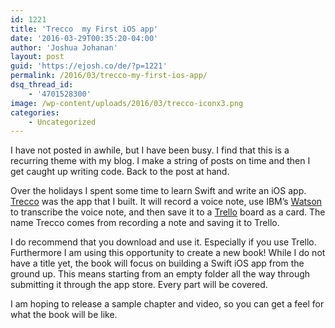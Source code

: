 ```yaml
---
id: 1221
title: 'Trecco  my First iOS app'
date: '2016-03-29T00:35:20-04:00'
author: 'Joshua Johanan'
layout: post
guid: 'https://ejosh.co/de/?p=1221'
permalink: /2016/03/trecco-my-first-ios-app/
dsq_thread_id:
    - '4701528300'
image: /wp-content/uploads/2016/03/trecco-iconx3.png
categories:
    - Uncategorized
---
```


I have not posted in awhile, but I have been busy. I find that this is a recurring theme with my blog. I make a string of posts on time and then I get caught up writing code. Back to the post at hand.

Over the holidays I spent some time to learn Swift and write an iOS app. [Trecco](https://itunes.apple.com/us/app/trecco/id1076120878?mt=8) was the app that I built. It will record a voice note, use IBM’s [Watson](http://www.ibm.com/smarterplanet/us/en/ibmwatson/) to transcribe the voice note, and then save it to a [Trello](https://trello.com/) board as a card. The name Trecco comes from recording a note and saving it to Trello.

I do recommend that you download and use it. Especially if you use Trello. Furthermore I am using this opportunity to create a new book! While I do not have a title yet, the book will focus on building a Swift iOS app from the ground up. This means starting from an empty folder all the way through submitting it through the app store. Every part will be covered.

I am hoping to release a sample chapter and video, so you can get a feel for what the book will be like.